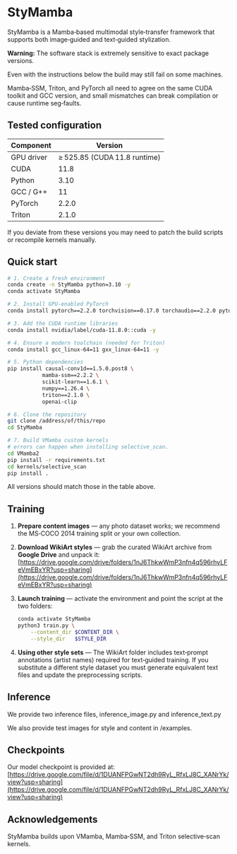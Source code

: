 # StyMamba

StyMamba is a Mamba‑based multimodal style‑transfer framework that supports both image‑guided and text‑guided stylization.


**Warning:** The software stack is extremely sensitive to exact package versions. 

Even with the instructions below the build may still fail on some machines. 

Mamba‑SSM, Triton, and PyTorch all need to agree on the same CUDA toolkit and GCC version, and small mismatches can break compilation or cause runtime seg‑faults.

## Tested configuration

| Component  | Version                      |
| ---------- | ---------------------------- |
| GPU driver | ≥ 525.85 (CUDA 11.8 runtime) |
| CUDA       | 11.8                         |
| Python     | 3.10                         |
| GCC / G++  | 11                           |
| PyTorch    | 2.2.0                        |
| Triton     | 2.1.0                        |

If you deviate from these versions you may need to patch the build scripts or recompile kernels manually.

## Quick start

```bash
# 1. Create a fresh environment
conda create -n StyMamba python=3.10 -y
conda activate StyMamba

# 2. Install GPU‑enabled PyTorch
conda install pytorch==2.2.0 torchvision==0.17.0 torchaudio==2.2.0 pytorch-cuda=11.8 -c pytorch -c nvidia

# 3. Add the CUDA runtime libraries
conda install nvidia/label/cuda-11.8.0::cuda -y

# 4. Ensure a modern toolchain (needed for Triton)
conda install gcc_linux-64=11 gxx_linux-64=11 -y

# 5. Python dependencies
pip install causal-conv1d==1.5.0.post8 \
           mamba-ssm==2.2.2 \
           scikit-learn==1.6.1 \
           numpy==1.26.4 \
           triton==2.1.0 \
           openai-clip

# 6. Clone the repository
git clone /address/of/this/repo
cd StyMamba

# 7. Build VMamba custom kernels
# errors can happen when installing selective_scan.
cd VMamba2
pip install -r requirements.txt
cd kernels/selective_scan
pip install .
```

All versions should match those in the table above.

## Training

1. **Prepare content images** — any photo dataset works; we recommend the MS‑COCO 2014 training split or your own collection.


2. **Download WikiArt styles** — grab the curated WikiArt archive from **Google Drive** and unpack it:
   [https://drive.google.com/drive/folders/1nJ6ThkwWmP3nfn4q596rhyLFeVmEBxYR?usp=sharing](https://drive.google.com/drive/folders/1nJ6ThkwWmP3nfn4q596rhyLFeVmEBxYR?usp=sharing)


3. **Launch training** — activate the environment and point the script at the two folders:

   ```bash
   conda activate StyMamba
   python3 train.py \
       --content_dir $CONTENT_DIR \
       --style_dir   $STYLE_DIR
   ```

4. **Using other style sets** — The WikiArt folder includes text‑prompt annotations (artist names) required for text‑guided training. If you substitute a different style dataset you must generate equivalent text files and update the preprocessing scripts.

## Inference

We provide two inference files, inference_image.py and inference_text.py

We also provide test images for style and content in /examples.

## Checkpoints

Our model checkpoint is provided at:
[https://drive.google.com/file/d/1DUANFPGwNT2dh9RyL_RfxLJ8C_XANrYk/view?usp=sharing](https://drive.google.com/file/d/1DUANFPGwNT2dh9RyL_RfxLJ8C_XANrYk/view?usp=sharing)

## Acknowledgements

StyMamba builds upon VMamba, Mamba‑SSM, and Triton selective‑scan kernels.
